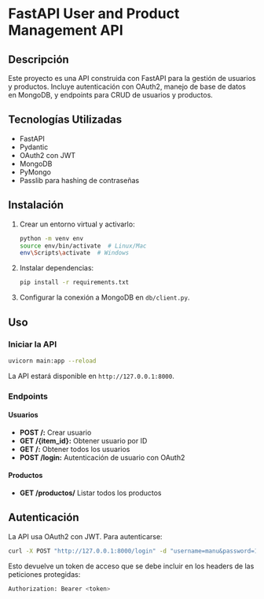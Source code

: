 # FastAPI User and Product Management API

## Descripción
Este proyecto es una API construida con FastAPI para la gestión de usuarios y productos. Incluye autenticación con OAuth2, manejo de base de datos en MongoDB, y endpoints para CRUD de usuarios y productos.

## Tecnologías Utilizadas
- FastAPI
- Pydantic
- OAuth2 con JWT
- MongoDB
- PyMongo
- Passlib para hashing de contraseñas

## Instalación
1. Crear un entorno virtual y activarlo:
   ```sh
   python -m venv env
   source env/bin/activate  # Linux/Mac
   env\Scripts\activate  # Windows
   ```
2. Instalar dependencias:
   ```sh
   pip install -r requirements.txt
   ```
3. Configurar la conexión a MongoDB en `db/client.py`.

## Uso
### Iniciar la API
```sh
uvicorn main:app --reload
```
La API estará disponible en `http://127.0.0.1:8000`.

### Endpoints
#### Usuarios
- **POST /:** Crear usuario
- **GET /{item_id}:** Obtener usuario por ID
- **GET /:** Obtener todos los usuarios
- **POST /login:** Autenticación de usuario con OAuth2

#### Productos
- **GET /productos/** Listar todos los productos

## Autenticación
La API usa OAuth2 con JWT. Para autenticarse:
```sh
curl -X POST "http://127.0.0.1:8000/login" -d "username=manu&password=1234wasd"
```
Esto devuelve un token de acceso que se debe incluir en los headers de las peticiones protegidas:
```sh
Authorization: Bearer <token>
```
